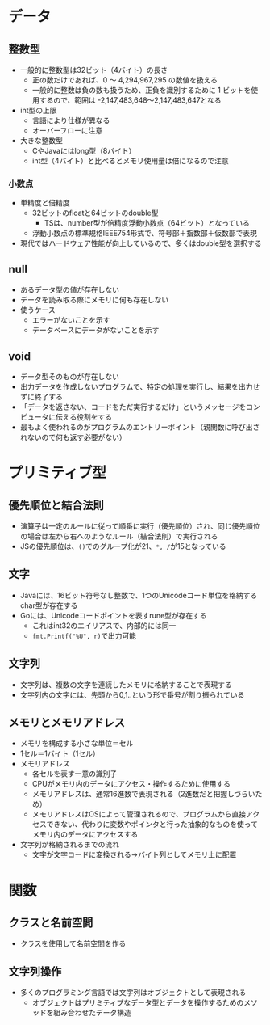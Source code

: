 # データ

## 整数型

- 一般的に整数型は32ビット（4バイト）の長さ
  - 正の数だけであれば、0 ～ 4,294,967,295 の数値を扱える
  - 一般的に整数は負の数も扱うため、正負を識別するために 1 ビットを使用するので、範囲は -2,147,483,648〜2,147,483,647となる
- int型の上限
  - 言語により仕様が異なる
  - オーバーフローに注意
- 大きな整数型
  - CやJavaにはlong型（8バイト）
  - int型（4バイト）と比べるとメモリ使用量は倍になるので注意

### 小数点

- 単精度と倍精度
  - 32ビットのfloatと64ビットのdouble型
    - TSは、number型が倍精度浮動小数点（64ビット）となっている
  - 浮動小数点の標準規格IEEE754形式で、符号部＋指数部＋仮数部で表現
- 現代ではハードウェア性能が向上しているので、多くはdouble型を選択する

## null

- あるデータ型の値が存在しない
- データを読み取る際にメモリに何も存在しない
- 使うケース
  - エラーがないことを示す
  - データベースにデータがないことを示す

## void

- データ型そのものが存在しない
- 出力データを作成しないプログラムで、特定の処理を実行し、結果を出力せずに終了する
- 「データを返さない、コードをただ実行するだけ」というメッセージをコンピュータに伝える役割をする
- 最もよく使われるのがプログラムのエントリーポイント（親関数に呼び出されないので何も返す必要がない）

# プリミティブ型

## 優先順位と結合法則

- 演算子は一定のルールに従って順番に実行（優先順位）され、同じ優先順位の場合は左から右へのようなルール（結合法則）で実行される
- JSの優先順位は、`()`でのグループ化が21、`*, /`が15となっている

## 文字

- Javaには、16ビット符号なし整数で、1つのUnicodeコード単位を格納するchar型が存在する
- Goには、Unicodeコードポイントを表すrune型が存在する
  - これはint32のエイリアスで、内部的には同一
  - `fmt.Printf("%U", r)`で出力可能

## 文字列

- 文字列は、複数の文字を連続したメモリに格納することで表現する
- 文字列内の文字には、先頭から0,1..という形で番号が割り振られている

## メモリとメモリアドレス

- メモリを構成する小さな単位＝セル
- 1セル＝1バイト（1セル）
- メモリアドレス
  - 各セルを表す一意の識別子
  - CPUがメモリ内のデータにアクセス・操作するために使用する
  - メモリアドレスは、通常16進数で表現される（2進数だと把握しづらいため）
  - メモリアドレスはOSによって管理されるので、プログラムから直接アクセスできない、代わりに変数やポインタと行った抽象的なものを使ってメモリ内のデータにアクセスする
- 文字列が格納されるまでの流れ
  - 文字が文字コードに変換される→バイト列としてメモリ上に配置

# 関数

## クラスと名前空間

- クラスを使用して名前空間を作る

## 文字列操作

- 多くのプログラミング言語では文字列はオブジェクトとして表現される
  - オブジェクトはプリミティブなデータ型とデータを操作するためのメソッドを組み合わせたデータ構造

